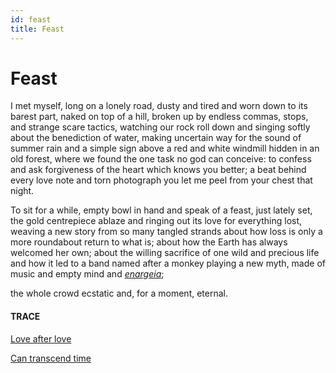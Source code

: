 ```yaml
---
id: feast
title: Feast 
---
```


# Feast

I met myself,
long on a lonely road,
dusty and tired and worn down
to its barest part,
naked on top of a hill,
broken up by endless commas,
stops, and strange scare tactics,
watching our rock roll down
and singing softly about
the benediction of water,
making uncertain way
for the sound of summer rain
and a simple sign
above a red and white windmill
hidden in an old forest,
where we found the one
task no god can conceive:
to confess and ask forgiveness
of the heart which knows you better; 
a beat behind every love note 
and torn photograph you let me peel 
from your chest that night.

To sit for a while,
empty bowl in hand
and speak of a feast,
just lately set,
the gold centrepiece ablaze
and ringing out its love
for everything lost,
weaving a new story
from so many tangled strands
about how loss is only 
a more roundabout return
to what is;
about how the Earth
has always welcomed her own;
about the willing sacrifice
of one wild and precious life
and how it led
to a band named after a monkey
playing a new myth,
made of music
and empty mind
and [_enargeia_](https://twitter.com/robgmacfarlane/status/1095216027846217729?lang=en);

the whole crowd ecstatic and,
for a moment, eternal.


#### TRACE

[Love after love](https://www.youtube.com/watch?v=n_3QbH_aNmc "Linto Kwesi Johnson reads Derek Walcott")

[Can transcend time](https://www.youtube.com/watch?v=t6kqaip7WS4 "Instellar, Like Stories of Old")


